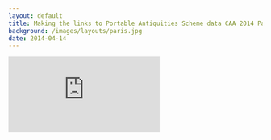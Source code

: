 ```yaml
---
layout: default
title: Making the links to Portable Antiquities Scheme data CAA 2014 Paris
background: /images/layouts/paris.jpg
date: 2014-04-14
---
```

<div class="embed-responsive embed-responsive-4by3">
  <iframe src="https://docs.google.com/presentation/d/e/2PACX-1vTGLU6PG5VgTNSFxIHFoHi_nHrQUa4KtHGH9w7icAdKljqpBxw5ZrACOnt891lglae1Rmx0AvXodG2s/embed?start=false&loop=false&delayms=3000" frameborder="0" class="embed-responsive-item" allowfullscreen="true" mozallowfullscreen="true" webkitallowfullscreen="true"></iframe>
</div>
